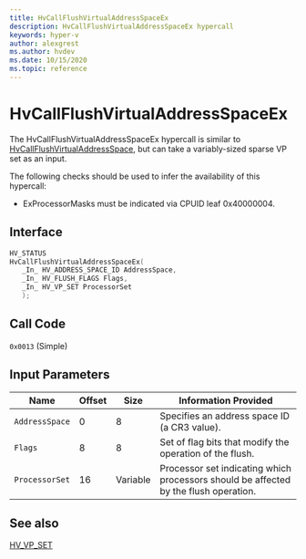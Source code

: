 ```yaml
---
title: HvCallFlushVirtualAddressSpaceEx
description: HvCallFlushVirtualAddressSpaceEx hypercall
keywords: hyper-v
author: alexgrest
ms.author: hvdev
ms.date: 10/15/2020
ms.topic: reference
---
```


# HvCallFlushVirtualAddressSpaceEx

The HvCallFlushVirtualAddressSpaceEx hypercall is similar to [HvCallFlushVirtualAddressSpace](HvCallFlushVirtualAddressSpace.md), but can take a variably-sized sparse VP set as an input.

The following checks should be used to infer the availability of this hypercall:

- ExProcessorMasks must be indicated via CPUID leaf 0x40000004.

## Interface

 ```c
HV_STATUS
HvCallFlushVirtualAddressSpaceEx(
    _In_ HV_ADDRESS_SPACE_ID AddressSpace,
    _In_ HV_FLUSH_FLAGS Flags,
    _In_ HV_VP_SET ProcessorSet
    );
 ```

## Call Code

`0x0013` (Simple)

## Input Parameters

| Name                    | Offset     | Size     | Information Provided                      |
|-------------------------|------------|----------|-------------------------------------------|
| `AddressSpace`          | 0          | 8        | Specifies an address space ID (a CR3 value). |
| `Flags`                 | 8          | 8        | Set of flag bits that modify the operation of the flush. |
| `ProcessorSet`          | 16         | Variable | Processor set indicating which processors should be affected by the flush operation. |

## See also

[HV_VP_SET](../datatypes/HV_VP_SET.md)
